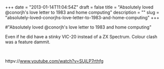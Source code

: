 +++
date = "2013-01-14T11:04:54Z"
draft = false
title = "Absolutely loved @conorjh's love letter to 1983 and home computing"
description = ""
slug = "absolutely-loved-conorjhs-love-letter-to-1983-and-home-computing"
+++

#"Absolutely loved @conorjh's love letter to 1983 and home computing"

Even if he did have a stinky VIC-20 instead of a ZX Spectrum. Colour clash was a feature dammit.

&nbsp;

httpv://www.youtube.com/watch?v=SUjLP7rthfg